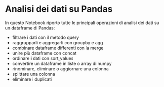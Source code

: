 # Analisi dei dati su Pandas
In questo Notebook riporto tutte le principali operazioni di analisi dei dati su un dataframe di Pandas:
- filtrare i dati con il metodo query
- raggrupparli e aggregarli con groupby e agg
- combinare dataframe differenti con la merge
- unire più dataframe con concat
- ordinare i dati con sort_values
- convertire un dataframe in liste o array di numpy
- rinominare, eliminare o aggiornare una colonna
- splittare una colonna
- eliminare i duplicati
